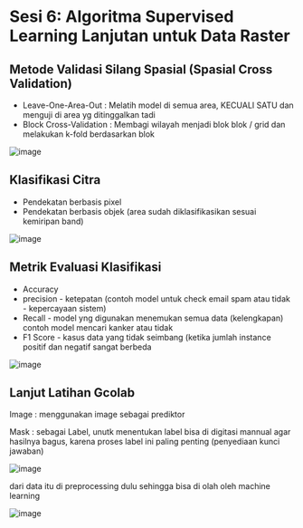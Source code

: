 # Sesi 6: Algoritma Supervised Learning Lanjutan untuk Data Raster

## Metode Validasi Silang Spasial (Spasial Cross Validation)
- Leave-One-Area-Out : Melatih model di semua area, KECUALI SATU dan menguji di area yg ditinggalkan tadi
- Block Cross-Validation : Membagi wilayah menjadi blok blok / grid dan melakukan k-fold berdasarkan blok

![image](https://github.com/user-attachments/assets/8c5753e2-7661-4ee3-adb4-aabc7a7f1f2a)

## Klasifikasi Citra
- Pendekatan berbasis pixel
- Pendekatan berbasis objek (area sudah diklasifikasikan sesuai kemiripan band)

![image](https://github.com/user-attachments/assets/3969ad44-c3f6-4f10-a646-686b25edb278)

## Metrik Evaluasi Klasifikasi

- Accuracy
- precision - ketepatan (contoh model untuk check email spam atau tidak - kepercayaan sistem)
- Recall - model yng digunakan menemukan semua data (kelengkapan) contoh model mencari kanker atau tidak
- F1 Score - kasus data yang tidak seimbang (ketika jumlah instance positif dan negatif sangat berbeda


![image](https://github.com/user-attachments/assets/f99fdd8a-2e0e-4210-b0e7-2b0353a8cc24)

## Lanjut Latihan Gcolab
Image : menggunakan image sebagai prediktor

Mask : sebagai Label, unutk menentukan label bisa di digitasi mannual agar hasilnya bagus, karena proses label ini paling penting (penyediaan kunci jawaban)

![image](https://github.com/user-attachments/assets/24264028-c9dc-4716-94cd-d1b88d096be6)

dari data itu di preprocessing dulu sehingga bisa di olah oleh machine learning

![image](https://github.com/user-attachments/assets/50571bc2-d504-427b-bc28-dbb880876609)

